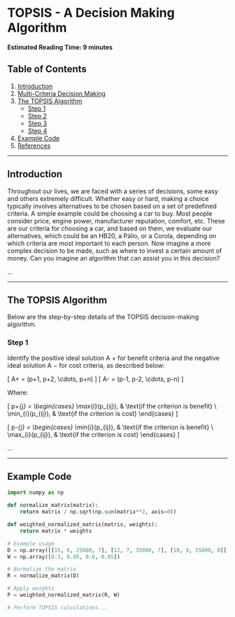 # TOPSIS - A Decision Making Algorithm

**Estimated Reading Time: 9 minutes**

## Table of Contents

1. [Introduction](#introduction)
2. [Multi-Criteria Decision Making](#multi-criteria-decision-making)
3. [The TOPSIS Algorithm](#the-topsis-algorithm)
   - [Step 1](#step-1)
   - [Step 2](#step-2)
   - [Step 3](#step-3)
   - [Step 4](#step-4)
4. [Example Code](#example-code)
5. [References](#references)

---

## Introduction

Throughout our lives, we are faced with a series of decisions, some easy and others extremely difficult. Whether easy or hard, making a choice typically involves alternatives to be chosen based on a set of predefined criteria. A simple example could be choosing a car to buy. Most people consider price, engine power, manufacturer reputation, comfort, etc. These are our criteria for choosing a car, and based on them, we evaluate our alternatives, which could be an HB20, a Pálio, or a Corola, depending on which criteria are most important to each person. Now imagine a more complex decision to be made, such as where to invest a certain amount of money. Can you imagine an algorithm that can assist you in this decision?

...

---

## The TOPSIS Algorithm

Below are the step-by-step details of the TOPSIS decision-making algorithm.

### Step 1

Identify the positive ideal solution 
A
+
 for benefit criteria and the negative ideal solution 
A
−
 for cost criteria, as described below:

\[ A+ = (p+1, p+2, \cdots, p+n) \]
\[ A- = (p-1, p-2, \cdots, p-n) \]

Where:

\[ p+_{j} = \begin{cases} \max_{i}(p_{ij}), & \text{if the criterion is benefit} \\ \min_{i}(p_{ij}), & \text{if the criterion is cost} \end{cases} \]

\[ p-_{j} = \begin{cases} \min_{i}(p_{ij}), & \text{if the criterion is benefit} \\ \max_{i}(p_{ij}), & \text{if the criterion is cost} \end{cases} \]

...

---

## Example Code

```python
import numpy as np

def normalize_matrix(matrix):
    return matrix / np.sqrt(np.sum(matrix**2, axis=0))

def weighted_normalized_matrix(matrix, weights):
    return matrix * weights

# Example usage
D = np.array([[15, 6, 25000, 7], [12, 7, 35000, 7], [10, 9, 55000, 8]])
W = np.array([0.3, 0.05, 0.6, 0.05])

# Normalize the matrix
R = normalize_matrix(D)

# Apply weights
P = weighted_normalized_matrix(R, W)

# Perform TOPSIS calculations...

